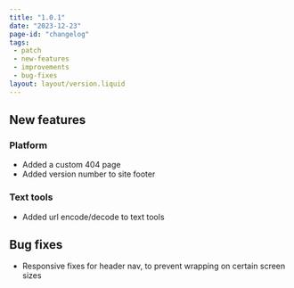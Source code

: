 ```yaml
---
title: "1.0.1"
date: "2023-12-23"
page-id: "changelog"
tags: 
 - patch
 - new-features
 - improvements
 - bug-fixes
layout: layout/version.liquid
---
```

## New features
### Platform
- Added a custom 404 page
- Added version number to site footer

### Text tools
- Added url encode/decode to text tools

## Bug fixes
- Responsive fixes for header nav, to prevent wrapping on certain screen sizes